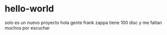# hello-world
solo es un nuevo proyecto
hola gente
frank zappa tiene 100 disc 
y  me faltan muchos por escuchar
